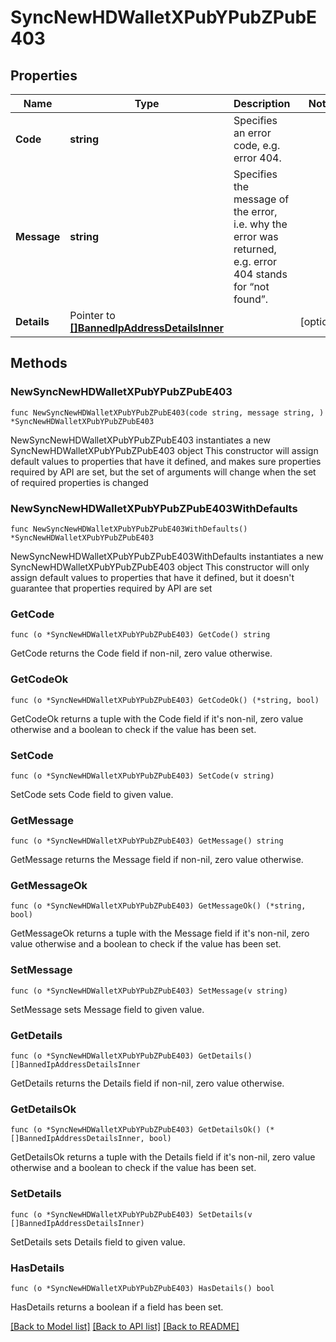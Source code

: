 # SyncNewHDWalletXPubYPubZPubE403

## Properties

Name | Type | Description | Notes
------------ | ------------- | ------------- | -------------
**Code** | **string** | Specifies an error code, e.g. error 404. | 
**Message** | **string** | Specifies the message of the error, i.e. why the error was returned, e.g. error 404 stands for “not found”. | 
**Details** | Pointer to [**[]BannedIpAddressDetailsInner**](BannedIpAddressDetailsInner.md) |  | [optional] 

## Methods

### NewSyncNewHDWalletXPubYPubZPubE403

`func NewSyncNewHDWalletXPubYPubZPubE403(code string, message string, ) *SyncNewHDWalletXPubYPubZPubE403`

NewSyncNewHDWalletXPubYPubZPubE403 instantiates a new SyncNewHDWalletXPubYPubZPubE403 object
This constructor will assign default values to properties that have it defined,
and makes sure properties required by API are set, but the set of arguments
will change when the set of required properties is changed

### NewSyncNewHDWalletXPubYPubZPubE403WithDefaults

`func NewSyncNewHDWalletXPubYPubZPubE403WithDefaults() *SyncNewHDWalletXPubYPubZPubE403`

NewSyncNewHDWalletXPubYPubZPubE403WithDefaults instantiates a new SyncNewHDWalletXPubYPubZPubE403 object
This constructor will only assign default values to properties that have it defined,
but it doesn't guarantee that properties required by API are set

### GetCode

`func (o *SyncNewHDWalletXPubYPubZPubE403) GetCode() string`

GetCode returns the Code field if non-nil, zero value otherwise.

### GetCodeOk

`func (o *SyncNewHDWalletXPubYPubZPubE403) GetCodeOk() (*string, bool)`

GetCodeOk returns a tuple with the Code field if it's non-nil, zero value otherwise
and a boolean to check if the value has been set.

### SetCode

`func (o *SyncNewHDWalletXPubYPubZPubE403) SetCode(v string)`

SetCode sets Code field to given value.


### GetMessage

`func (o *SyncNewHDWalletXPubYPubZPubE403) GetMessage() string`

GetMessage returns the Message field if non-nil, zero value otherwise.

### GetMessageOk

`func (o *SyncNewHDWalletXPubYPubZPubE403) GetMessageOk() (*string, bool)`

GetMessageOk returns a tuple with the Message field if it's non-nil, zero value otherwise
and a boolean to check if the value has been set.

### SetMessage

`func (o *SyncNewHDWalletXPubYPubZPubE403) SetMessage(v string)`

SetMessage sets Message field to given value.


### GetDetails

`func (o *SyncNewHDWalletXPubYPubZPubE403) GetDetails() []BannedIpAddressDetailsInner`

GetDetails returns the Details field if non-nil, zero value otherwise.

### GetDetailsOk

`func (o *SyncNewHDWalletXPubYPubZPubE403) GetDetailsOk() (*[]BannedIpAddressDetailsInner, bool)`

GetDetailsOk returns a tuple with the Details field if it's non-nil, zero value otherwise
and a boolean to check if the value has been set.

### SetDetails

`func (o *SyncNewHDWalletXPubYPubZPubE403) SetDetails(v []BannedIpAddressDetailsInner)`

SetDetails sets Details field to given value.

### HasDetails

`func (o *SyncNewHDWalletXPubYPubZPubE403) HasDetails() bool`

HasDetails returns a boolean if a field has been set.


[[Back to Model list]](../README.md#documentation-for-models) [[Back to API list]](../README.md#documentation-for-api-endpoints) [[Back to README]](../README.md)


